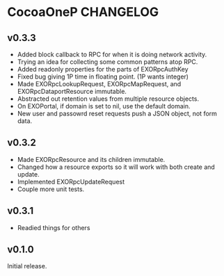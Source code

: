 # CocoaOneP CHANGELOG

## v0.3.3
- Added block callback to RPC for when it is doing network activity.
- Trying an idea for collecting some common patterns atop RPC.
- Added readonly properties for the parts of EXORpcAuthKey
- Fixed bug giving 1P time in floating point. (1P wants integer)
- Made EXORpcLookupRequest, EXORpcMapRequest, and EXORpcDataportResource immutable.
- Abstracted out retention values from multiple resource objects.
- On EXOPortal, if domain is set to nil, use the default domain.
- New user and passowrd reset requests push a JSON object, not form data.


## v0.3.2
- Made EXORpcResource and its children immutable.
- Changed how a resource exports so it will work with both create and update.
- Implemented EXORpcUpdateRequest
- Couple more unit tests.

## v0.3.1
- Readied things for others


## v0.1.0

Initial release.
